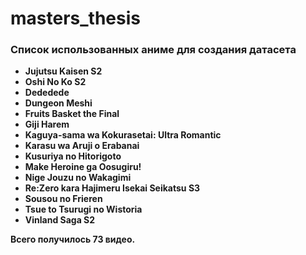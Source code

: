 # masters_thesis

### Список использованных аниме для создания датасета

- **Jujutsu Kaisen S2**
- **Oshi No Ko S2**
- **Dededede**
- **Dungeon Meshi**
- **Fruits Basket the Final**
- **Giji Harem**
- **Kaguya-sama wa Kokurasetai: Ultra Romantic**
- **Karasu wa Aruji o Erabanai**
- **Kusuriya no Hitorigoto**
- **Make Heroine ga Oosugiru!**
- **Nige Jouzu no Wakagimi**
- **Re:Zero kara Hajimeru Isekai Seikatsu S3**
- **Sousou no Frieren**
- **Tsue to Tsurugi no Wistoria**
- **Vinland Saga S2**

**Всего получилось 73 видео.**
